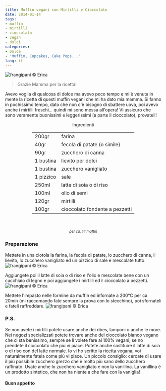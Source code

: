```yaml
---
title: Muffin vegani con Mirtilli e Cioccolato
date: 2014-01-14
tags:
- muffin
- mirtilli
- cioccolato
- vegan
- dolci
categories:
- Dolce
- "Muffin, Cupcakes, Cake Pops..."
lang: it
---
```

![](header.jpg "frangipani © Erica")

> Grazie Mamma per la ricetta!

Avevo voglia di qualcosa di dolce ma avevo poco tempo e mi è venuta in mente la ricetta di questi muffin vegani che mi ha dato mia mamma. Si fanno in pochissimo tempo, dato che non c'è bisogno di sbattere uova, poi avevo anche i mirtilli freschi... quindi mi sono messa all'opera! Vi assicuro che sono veramente buonissimi e leggerissimi (a parte il cioccolato), provateli! 


<div id="wrapper" style="text-align: center">
  <div id="yourdiv" style="display: inline-block;">
    <div class="ingredients">
      <div class="ingredients-title">Ingredienti</div>
      <table>
        <tbody>
          <tr>
            <td>200gr</td>
            <td>farina</td>
          </tr>
          <tr>
            <td>40gr</td>
            <td>fecola di patate (o simile)</td>
          </tr>
          <tr>
            <td>90gr</td>
            <td>zucchero di canna</td>
          </tr>
          <tr>
            <td>1 bustina</td>
            <td>lievito per dolci</td>
          </tr>
          <tr>
            <td>1 bustina</td>
            <td>zucchero vanigliato</td>
          </tr>
          <tr>
            <td>1 pizzico</td>
            <td>sale</td>
          </tr>
          <tr>
            <td>250ml</td>
            <td>latte di soia o di riso</td>
          </tr>
          <tr>
            <td>100ml</td>
            <td>olio di semi</td>
          </tr>
          <tr>
            <td>120gr</td>
            <td>mirtilli</td>
          </tr>
          <tr>
            <td>100gr</td>
            <td>cioccolato fondente a pezzetti</td>
          </tr>
        </tbody>
      </table>
      <br></br>
      <i class="pull-right" style="font-size: 80%;">per ca. 14 muffin</i>
    </div>
  </div>
</div>


<h3>
  <font color="grey">
    <i class="fa fa-cogs"></i>
  </font> Preparazione
</h3>

Mettete in una ciotola la farina, la fecola di patate, lo zucchero di canna, il lievito, lo zucchero vanigliato ed un pizzico di sale e mescolate tutto.
![](asciutti.jpg "frangipani © Erica")

Aggiungete poi il latte di soia o di riso e l'olio e mescolate bene con un cucchiaio di legno e poi aggiungete i mirtilli ed il cioccolato a pezzetti.
![](impasto.jpg "frangipani © Erica")

Mettete l'impasto nelle formine da muffin ed infornate a 200°C per ca. 20min (mi raccomando fate sempre la prova con lo stecchino), poi sfornateli e fateli raffreddare.
![](risultato.jpg "frangipani © Erica")


<h3>
  <font color="#FFCC00">
    <i class="fa fa-lightbulb-o"></i>
  </font> P.S.
</h3>


Se non avete i mirtilli potete usare anche dei ribes, lamponi o anche le more. Nei negozi specializzati potete trovare anche del cioccolato bianco vegano che ci sta benissimo, sempre se li volete fare al 100% vegani, se no prendete il cioccolato che più vi piace. Potete anche sostituire il latte di soia o di riso con del latte normale. Io vi ho scritto la ricetta vegana, voi naturalmente fatela come più vi piace.
Un piccolo consiglio: cercate di usare il più possibile zucchero grezzo che è molto più sano dello zucchero raffinato. Usate anche lo zucchero vanigliato e non la vanillina. La vanillina è un prodotto sintetico, che non ha niente a che fare con la vaniglia! 

<h4>Buon appetito
  <font color="red">
    <i class="fa fa-smile-o"></i>
  </font>
</h4>